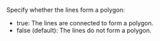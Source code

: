 Specify whether the lines form a polygon:

- true: The lines are connected to form a polygon.
- false (default): The lines do not form a polygon.
